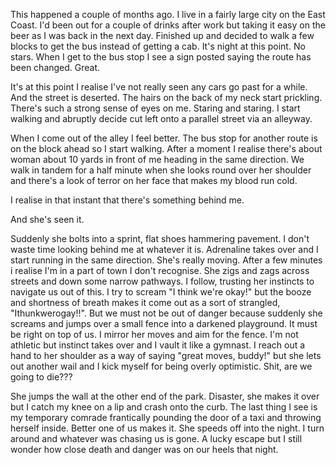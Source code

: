 This happened a couple of months ago. I live in a fairly large city on the East Coast. I'd been out for a couple of drinks after work but taking it easy on the beer as I was back in the next day. Finished up and decided to walk a few blocks to get the bus instead of getting a cab. It's night at this point. No stars. When I get to the bus stop I see a sign posted saying the route has been changed. Great.  
  
It's at this point I realise I've not really seen any cars go past for a while. And the street is deserted. The hairs on the back of my neck start prickling. There's such a strong sense of eyes on me. Staring and staring. I start walking and abruptly decide cut left onto a parallel street via an alleyway.

When I come out of the alley I feel better. The bus stop for another route is on the block ahead so I start walking. After a moment I realise there's about woman about 10 yards in front of me heading in the same direction. We walk in tandem for a half minute when she looks round over her shoulder and there's a look of terror on her face that makes my blood run cold.  
  
I realise in that instant that there's something behind me.  
  
And she's seen it.  
  
Suddenly she bolts into a sprint, flat shoes hammering pavement. I don't waste time looking behind me at whatever it is. Adrenaline takes over and I start running in the same direction. She's really moving. After a few minutes i realise I'm in a part of town I don't recognise. She zigs and zags across streets and down some narrow pathways. I follow, trusting her instincts to navigate us out of this. I try to scream "I think we're okay!" but the booze and shortness of breath makes it come out as a sort of strangled, "Ithunkwerogay!!". But we must not be out of danger because suddenly she screams and jumps over a small fence into a darkened playground. It must be right on top of us. I mirror her moves and aim for the fence. I'm not athletic but instinct takes over and I vault it like a gymnast. I reach out a hand to her shoulder as a way of saying "great moves, buddy!" but she lets out another wail and I kick myself for being overly optimistic. Shit, are we going to die???  
  
She jumps the wall at the other end of the park. Disaster, she makes it over but I catch my knee on a lip and crash onto the curb. The last thing I see is my temporary comrade frantically pounding the door of a taxi and throwing herself inside. Better one of us makes it. She speeds off into the night. I turn around and whatever was chasing us is gone. A lucky escape but I still wonder how close death and danger was on our heels that night.